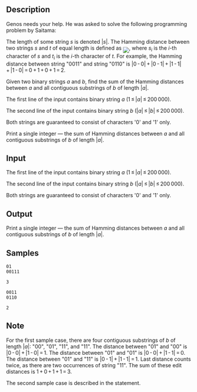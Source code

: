 ## Description

<div><p>Genos needs your help. He was asked to solve the following programming problem by Saitama:</p><p>The length of some string <span class="tex-span"><i>s</i></span> is denoted <span class="tex-span">|<i>s</i>|</span>. The Hamming distance between two strings <span class="tex-span"><i>s</i></span> and <span class="tex-span"><i>t</i></span> of equal length is defined as <img align="middle" class="tex-formula" src="./27663/file/inTck2Pp.png" style="max-width: 100.0%;max-height: 100.0%;">, where <span class="tex-span"><i>s</i><sub class="lower-index"><i>i</i></sub></span> is the <span class="tex-span"><i>i</i></span>-th character of <span class="tex-span"><i>s</i></span> and <span class="tex-span"><i>t</i><sub class="lower-index"><i>i</i></sub></span> is the <span class="tex-span"><i>i</i></span>-th character of <span class="tex-span"><i>t</i></span>. For example, the Hamming distance between string "<span class="tex-font-style-tt">0011</span>" and string "<span class="tex-font-style-tt">0110</span>" is <span class="tex-span">|0 - 0| + |0 - 1| + |1 - 1| + |1 - 0| = 0 + 1 + 0 + 1 = 2</span>.</p><p>Given two binary strings <span class="tex-span"><i>a</i></span> and <span class="tex-span"><i>b</i></span>, find the sum of the Hamming distances between <span class="tex-span"><i>a</i></span> and all contiguous substrings of <span class="tex-span"><i>b</i></span> of length <span class="tex-span">|<i>a</i>|</span>.</p></div><div class="input-specification"><p>The first line of the input contains binary string <span class="tex-span"><i>a</i></span> (<span class="tex-span">1 ≤ |<i>a</i>| ≤ 200 000</span>).</p><p>The second line of the input contains binary string <span class="tex-span"><i>b</i></span> (<span class="tex-span">|<i>a</i>| ≤ |<i>b</i>| ≤ 200 000</span>).</p><p>Both strings are guaranteed to consist of characters '<span class="tex-font-style-tt">0</span>' and '<span class="tex-font-style-tt">1</span>' only.</p></div><div class="output-specification"><p>Print a single integer&nbsp;— the sum of Hamming distances between <span class="tex-span"><i>a</i></span> and all contiguous substrings of <span class="tex-span"><i>b</i></span> of length <span class="tex-span">|<i>a</i>|</span>.</p></div>


## Input

<p>The first line of the input contains binary string <span class="tex-span"><i>a</i></span> (<span class="tex-span">1 ≤ |<i>a</i>| ≤ 200 000</span>).</p><p>The second line of the input contains binary string <span class="tex-span"><i>b</i></span> (<span class="tex-span">|<i>a</i>| ≤ |<i>b</i>| ≤ 200 000</span>).</p><p>Both strings are guaranteed to consist of characters '<span class="tex-font-style-tt">0</span>' and '<span class="tex-font-style-tt">1</span>' only.</p>


## Output

<p>Print a single integer&nbsp;— the sum of Hamming distances between <span class="tex-span"><i>a</i></span> and all contiguous substrings of <span class="tex-span"><i>b</i></span> of length <span class="tex-span">|<i>a</i>|</span>.</p>


## Samples

```input1
01
00111

```

```output1
3

```






```input2
0011
0110

```

```output2
2

```




## Note

<p>For the first sample case, there are four contiguous substrings of <span class="tex-span"><i>b</i></span> of length <span class="tex-span">|<i>a</i>|</span>: "<span class="tex-font-style-tt">00</span>", "<span class="tex-font-style-tt">01</span>", "<span class="tex-font-style-tt">11</span>", and "<span class="tex-font-style-tt">11</span>". The distance between "<span class="tex-font-style-tt">01</span>" and "<span class="tex-font-style-tt">00</span>" is <span class="tex-span">|0 - 0| + |1 - 0| = 1</span>. The distance between "<span class="tex-font-style-tt">01</span>" and "<span class="tex-font-style-tt">01</span>" is <span class="tex-span">|0 - 0| + |1 - 1| = 0</span>. The distance between "<span class="tex-font-style-tt">01</span>" and "<span class="tex-font-style-tt">11</span>" is <span class="tex-span">|0 - 1| + |1 - 1| = 1</span>. Last distance counts twice, as there are two occurrences of string "<span class="tex-font-style-tt">11</span>". The sum of these edit distances is <span class="tex-span">1 + 0 + 1 + 1 = 3</span>.</p><p>The second sample case is described in the statement.</p>

